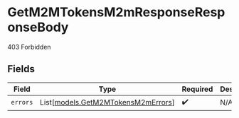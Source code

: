 # GetM2MTokensM2mResponseResponseBody

403 Forbidden


## Fields

| Field                                                                    | Type                                                                     | Required                                                                 | Description                                                              |
| ------------------------------------------------------------------------ | ------------------------------------------------------------------------ | ------------------------------------------------------------------------ | ------------------------------------------------------------------------ |
| `errors`                                                                 | List[[models.GetM2MTokensM2mErrors](../models/getm2mtokensm2merrors.md)] | :heavy_check_mark:                                                       | N/A                                                                      |